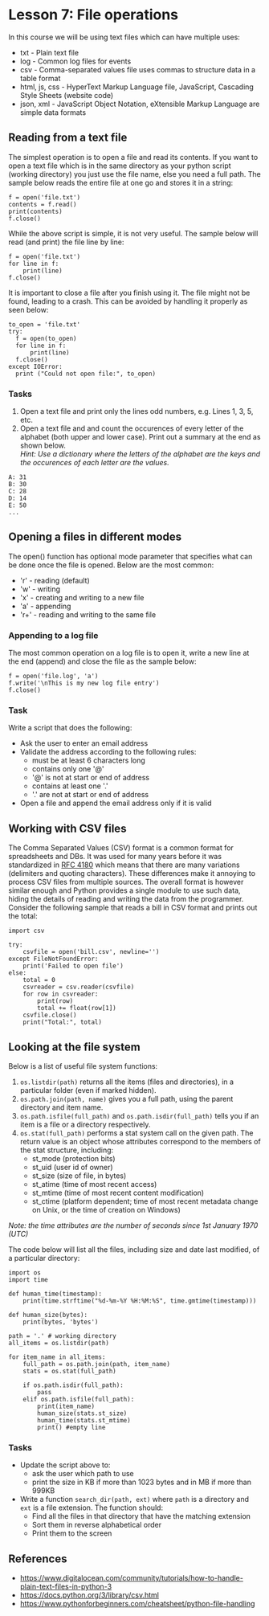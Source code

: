 # Lesson 7: File operations

<!--
3.1.Persistence 
3.1.1. Reading and writing data to and from files. 
3.1.2. Saving data to files and loading data from files. 
3.1.3. Common saving formats for logs.

3.2.List comprehension. 
3.2.1. Using lists to enumerate files and entries.
3.2.2. List operations such as search, sort and arithmetic.
-->
In this course we will be using text files which can have multiple uses:
* txt - Plain text file
* log - Common log files for events
* csv - Comma-separated values file uses commas to structure  data in a table format
* html, js, css - HyperText Markup Language file, JavaScript, Cascading Style Sheets (website code)
* json, xml - JavaScript Object Notation, eXtensible Markup Language are simple data formats

## Reading from a text file
The simplest operation is to open a file and read its contents. If you want to open a text file which is in the same directory as your python script (working directory) you just use the file name, else you need a full path. The sample below reads the entire file at one go and stores it in a string:
~~~
f = open('file.txt')
contents = f.read()
print(contents)
f.close()
~~~
While the above script is simple, it is not very useful. The sample below will read (and print) the file line by line:
~~~
f = open('file.txt')
for line in f:
    print(line)
f.close()
~~~
It is important to close a file after you finish using it. The file might not be found, leading to a crash. This can be avoided by handling it properly as seen below:
~~~
to_open = 'file.txt'
try:
  f = open(to_open)
  for line in f:
      print(line)
  f.close()
except IOError:
  print ("Could not open file:", to_open)
~~~
### Tasks
1. Open a text file and print only the lines odd numbers, e.g. Lines 1, 3, 5, etc.
1. Open a text file and and count the occurences of every letter of the alphabet (both upper and lower case). Print out a summary at the end as shown below.  
_Hint: Use a dictionary where the letters of the alphabet are the keys and the occurences of each letter are the values._  
~~~
A: 31
B: 30
C: 28
D: 14
E: 50
...
~~~

## Opening a files in different modes
The open() function has optional mode parameter that specifies what can be done once the file is opened. Below are the most common:
* 'r' - reading (default)
* 'w' - writing
* 'x' - creating and writing to a new file
* 'a' - appending
* 'r+' - reading and writing to the same file

### Appending to a log file
The most common operation on a log file is to open it, write a new line at the end (append) and close the file as the sample below:
~~~
f = open('file.log', 'a')
f.write('\nThis is my new log file entry')
f.close()
~~~

### Task
Write a script that does the following:
* Ask the user to enter an email address
* Validate the address according to the following rules:
  * must be at least 6 characters long
  * contains only one '@' 
  * '@' is not at start or end of address
  * contains at least one '.'
  * '.' are not at start or end of address
* Open a file and append the email address only if it is valid

## Working with CSV files
The Comma Separated Values (CSV) format is a common format for spreadsheets and DBs. It was used for many years before it was  standardized in [RFC 4180](https://tools.ietf.org/html/rfc4180) which means that there are many variations (delimiters and quoting characters). These differences make it annoying to process CSV files from multiple sources. The overall format is however similar enough and Python provides a single module to use such data, hiding the details of reading and writing the data from the programmer.  
Consider the following sample that reads a bill in CSV format and prints out the total:
~~~
import csv

try:
    csvfile = open('bill.csv', newline='')
except FileNotFoundError:
    print('Failed to open file')
else:
    total = 0
    csvreader = csv.reader(csvfile)
    for row in csvreader:
        print(row)
        total += float(row[1])
    csvfile.close()
    print("Total:", total)
~~~

## Looking at the file system
Below is a list of useful file system functions:

1. ```os.listdir(path)``` returns all the items (files and directories), in a particular folder (even if marked hidden).  
1. ```os.path.join(path, name)``` gives you a full path, using the parent directory and item name.  
1. ```os.path.isfile(full_path)``` and ```os.path.isdir(full_path)``` tells you if an item is a file or a directory respectively.  
1. ```os.stat(full_path)``` performs a stat system call on the given path. The return value is an object whose attributes correspond to the members of the stat structure, including: 
    * st_mode (protection bits)
    * st_uid (user id of owner)
    * st_size (size of file, in bytes)
    * st_atime (time of most recent access)
    * st_mtime (time of most recent content modification)
    * st_ctime (platform dependent; time of most recent metadata change on Unix, or the time of creation on Windows)  

*Note: the time attributes are the number of seconds since 1st January 1970 (UTC)*

The code below will list all the files, including size and date last modified, of a particular directory:
~~~
import os
import time

def human_time(timestamp):
    print(time.strftime("%d-%m-%Y %H:%M:%S", time.gmtime(timestamp)))

def human_size(bytes):
    print(bytes, 'bytes')

path = '.' # working directory
all_items = os.listdir(path)

for item_name in all_items:
    full_path = os.path.join(path, item_name)
    stats = os.stat(full_path)
    
    if os.path.isdir(full_path):
        pass
    elif os.path.isfile(full_path):
        print(item_name)
        human_size(stats.st_size)
        human_time(stats.st_mtime)
        print() #empty line 
~~~
### Tasks
* Update the script above to:
    * ask the user which path to use
    * print the size in KB if more than 1023 bytes and in MB if more than 999KB
* Write a function ```search_dir(path, ext)``` where ```path``` is a directory and ```ext``` is a file extension. The function should:
    * Find all the files in that directory that have the matching extension
    * Sort them in reverse alphabetical order
    * Print them to the screen

## References
* https://www.digitalocean.com/community/tutorials/how-to-handle-plain-text-files-in-python-3
* https://docs.python.org/3/library/csv.html
* https://www.pythonforbeginners.com/cheatsheet/python-file-handling
